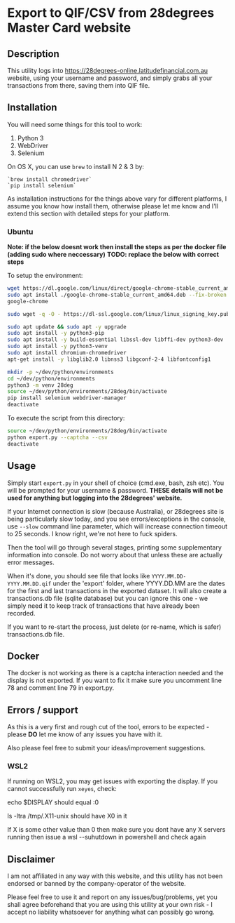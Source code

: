 # Export to QIF/CSV from 28degrees Master Card website

## Description

This utility logs into https://28degrees-online.latitudefinancial.com.au website, using
your username and password, and simply grabs all your transactions from there,
saving them into QIF file.

## Installation

You will need some things for this tool to work:

1. Python 3
1. WebDriver
1. Selenium

On OS X, you can use `brew` to install N 2 & 3 by:

    `brew install chromedriver`
    `pip install selenium`

As installation instructions for the things above vary for different platforms,
I assume you know how install them, otherwise please let me know and I'll
extend this section with detailed steps for your platform.

### Ubuntu

**Note: if the below doesnt work then install the steps as per the docker file (adding sudo where neccessary)**
**TODO: replace the below with correct steps**

To setup the environment:

```sh
wget https://dl.google.com/linux/direct/google-chrome-stable_current_amd64.deb
sudo apt install ./google-chrome-stable_current_amd64.deb --fix-broken
google-chrome

sudo wget -q -O - https://dl-ssl.google.com/linux/linux_signing_key.pub | sudo apt-key add - && sudo sh -c 'echo "deb [arch=amd64] http://dl.google.com/linux/chrome/deb/ stable main" >> /etc/apt/sources.list.d/google-chrome.list'

sudo apt update && sudo apt -y upgrade
sudo apt install -y python3-pip
sudo apt install -y build-essential libssl-dev libffi-dev python3-dev
sudo apt install -y python3-venv
sudo apt install chromium-chromedriver
apt-get install -y libglib2.0 libnss3 libgconf-2-4 libfontconfig1

mkdir -p ~/dev/python/environments
cd ~/dev/python/environments
python3 -m venv 28deg
source ~/dev/python/environments/28deg/bin/activate
pip install selenium webdriver-manager
deactivate
```

To execute the script from this directory:

```sh
source ~/dev/python/environments/28deg/bin/activate
python export.py --captcha --csv
deactivate
```

## Usage

Simply start `export.py` in your shell of choice (cmd.exe, bash, zsh etc).
You will be prompted for your username & password. **THESE details will not be
used for anything but logging into the 28degrees' website.**

If your Internet connection is slow (because Australia), or 28degrees site is being particularly
slow today, and you see errors/exceptions in the console, use `--slow` command line parameter, which
will increase connection timeout to 25 seconds. I know right, we're not here to fuck spiders.

Then the tool will go through several stages, printing some supplementary information
into console. Do not worry about that unless these are actually error
messages.

When it's done, you should see file that looks like `YYYY.MM.DD-YYYY.MM.DD.qif` under
the 'export' folder, where YYYY.DD.MM are the dates for the first and last transactions
in the exported dataset. It will also create a transactions.db file (sqlite database) but
you can ignore this one - we simply need it to keep track of transactions that have already
been recorded.

If you want to re-start the process, just delete (or re-name, which is safer) transactions.db file.

## Docker

The docker is not working as there is a captcha interaction needed and the display is not exported. If you want to fix
it make sure you uncomment line 78 and comment line 79 in export.py.

## Errors / support

As this is a very first and rough cut of the tool, errors to be expected - please **DO**
let me know of any issues you have with it.

Also please feel free to submit your ideas/improvement suggestions.

### WSL2

If running on WSL2, you may get issues with exporting the display. If you cannot successfully run `xeyes`, check:

echo $DISPLAY should equal :0

ls -ltra /tmp/.X11-unix should have X0 in it

If X is some other value than 0 then make sure you dont have any X servers running then issue a wsl --suhutdown in powershell and check again

## Disclaimer

I am not affiliated in any way with this website, and this utility has not been
endorsed or banned by the company-operator of the website.

Please feel free to use it and report on any issues/bug/problems, yet you shall
agree beforehand that you are using this utility at your own risk - I accept
no liability whatsoever for anything what can possibly go wrong.
